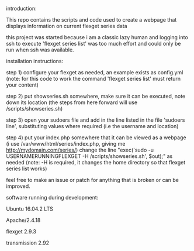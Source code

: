 

introduction:


This repo contains the scripts and code used to create a webpage that displays information on current flexget series data



this project was started because i am a classic lazy human and logging into ssh to execute 'flexget series list' was too much effort and
could only be run when ssh was available.



installation instructions:

step 1) configure your flexget as needed, an example exists as config.yml (note: for this code to work the command 'flexget series list' must return your content)

step 2) put showseries.sh somewhere, make sure it can be executed, note down its location (the steps from here forward will use /scripts/showseries.sh)

step 3) open your sudoers file and add in the line listed in the file 'sudoers line', substituting values where required (i.e the username and location)

step 4) put your index.php somewhere that it can be viewed as a webpage (i use /var/www/html/series/index.php, giving me http://mydomain.com/series/) 
change the line "exec('sudo -u USERNAMERUNNINGFLEXGET -H /scripts/showseries.sh', $out);" as needed (note: -H is required, it changes the home directory so that flexget series list works)



feel free to make an issue or patch for anything that is broken or can be improved.


software running during development:

Ubuntu 16.04.2 LTS

Apache/2.4.18

flexget 2.9.3

transmission 2.92
